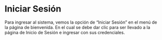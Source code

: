 # Iniciar Sesión

Para ingresar al sistema, vemos la opción de “Iniciar Sesión” en el menú de la página de bienvenida. En el cual se debe dar clic para ser llevado a la página de Inicio de Sesión e ingresar con sus credenciales.
